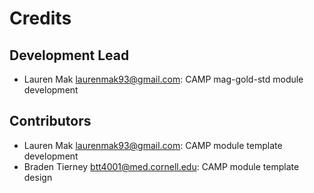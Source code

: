 # Credits

## Development Lead

* Lauren Mak <laurenmak93@gmail.com>: CAMP mag-gold-std module development

## Contributors

* Lauren Mak <laurenmak93@gmail.com>: CAMP module template development
* Braden Tierney <btt4001@med.cornell.edu>: CAMP module template design
